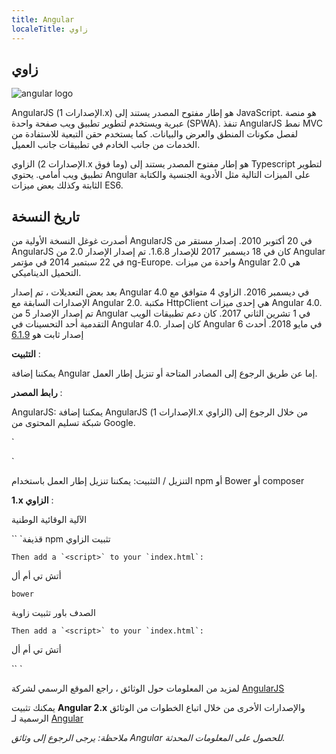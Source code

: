 ```yaml
---
title: Angular
localeTitle: زاوي
---
```

## زاوي
![angular logo](https://angular.io/assets/images/logos/angular/angular.png)

AngularJS (الإصدارات 1.x) هو إطار مفتوح المصدر يستند إلى JavaScript. هو منصة عبرية ويستخدم لتطوير تطبيق ويب صفحة واحدة (SPWA). تنفذ AngularJS نمط MVC لفصل مكونات المنطق والعرض والبيانات. كما يستخدم حقن التبعية للاستفادة من الخدمات من جانب الخادم في تطبيقات جانب العميل.

الزاوي (الإصدارات 2.x وما فوق) هو إطار مفتوح المصدر يستند إلى Typescript لتطوير تطبيق ويب أمامي. يحتوي Angular على الميزات التالية مثل الأدوية الجنسية والكتابة الثابتة وكذلك بعض ميزات ES6.

## تاريخ النسخة

أصدرت غوغل النسخة الأولية من AngularJS في 20 أكتوبر 2010. إصدار مستقر من AngularJS كان في 18 ديسمبر 2017 للإصدار 1.6.8. تم إصدار الإصدار 2.0 من Angular في 22 سبتمبر 2014 في مؤتمر ng-Europe. واحدة من ميزات Angular 2.0 هي التحميل الديناميكي.

بعد بعض التعديلات ، تم إصدار Angular 4.0 في ديسمبر 2016. الزاوي 4 متوافق مع الإصدارات السابقة مع Angular 2.0. مكتبة HttpClient هي إحدى ميزات Angular 4.0. تم إصدار الإصدار 5 من Angular في 1 تشرين الثاني 2017. كان دعم تطبيقات الويب التقدمية أحد التحسينات في Angular 4.0. كان إصدار Angular 6 في مايو 2018. أحدث إصدار ثابت هو [6.1.9](https://blog.angular.io/angular-v6-1-now-available-typescript-2-9-scroll-positioning-and-more-9f1c03007bb6)

**التثبيت** :

يمكننا إضافة Angular إما عن طريق الرجوع إلى المصادر المتاحة أو تنزيل إطار العمل.

**رابط المصدر** :

AngularJS: يمكننا إضافة AngularJS (الإصدارات 1.x الزاوي) من خلال الرجوع إلى شبكة تسليم المحتوى من Google.

 `
<script src="https://ajax.googleapis.com/ajax/libs/angularjs/1.6.4/angular.min.js"></script> 
` 

التنزيل / التثبيت: يمكننا تنزيل إطار العمل باستخدام npm أو Bower أو composer

**1.x الزاوي** :

الآلية الوقائية الوطنية

\`\` \`قذيفة npm تثبيت الزاوي

 ``Then add a `<script>` to your `index.html`: 
`` 

أتش تي أم أل

 `bower 
` 

الصدف باور تثبيت زاوية

 ``Then add a `<script>` to your `index.html`: 
`` 

أتش تي أم أل

\`\` \`

لمزيد من المعلومات حول الوثائق ، راجع الموقع الرسمي لشركة [AngularJS](https://docs.angularjs.org/api)

يمكنك تثبيت **Angular 2.x** والإصدارات الأخرى من خلال اتباع الخطوات من الوثائق الرسمية لـ [Angular](https://angular.io/guide/quickstart)

_ملاحظة: يرجى الرجوع إلى وثائق Angular للحصول على المعلومات المحدثة._
